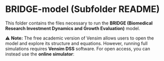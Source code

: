 # BRIDGE-model (Subfolder README)

This folder contains the files necessary to run the **BRIDGE (Biomedical Research Investment Dynamics and Growth Evaluation)** model.  

⚠️ **Note:** The free academic version of Vensim allows users to open the model and explore its structure and equations. However, running full simulations requires **Vensim DSS** software. For open access, you can instead use the **online simulator**:  
